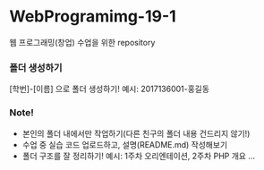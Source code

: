 # WebProgramimg-19-1
웹 프로그래밍(창업) 수업을 위한 repository

### 폴더 생성하기
[학번]-[이름] 으로 폴더 생성하기!
예시: 2017136001-홍길동

### Note!
- 본인의 폴더 내에서만 작업하기(다른 친구의 폴더 내용 건드리지 않기!)
- 수업 중 실습 코드 업로드하고, 설명(README.md) 작성해보기
- 폴더 구조를 잘 정리하기!
  예시: 1주차 오리엔테이션, 2주차 PHP 개요 ...
